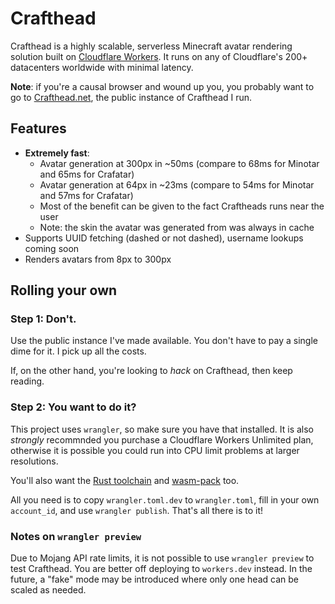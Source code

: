 # Crafthead

Crafthead is a highly scalable, serverless Minecraft avatar rendering
solution built on [Cloudflare Workers](https://workers.cloudflare.com).
It runs on any of Cloudflare's 200+ datacenters worldwide with minimal
latency.

**Note**: if you're a causal browser and wound up you, you probably want
to go to [Crafthead.net](https://crafthead.net), the public instance
of Crafthead I run.

## Features

* **Extremely fast**:
  * Avatar generation at 300px in ~50ms (compare to 68ms for Minotar and 65ms for Crafatar)
  * Avatar generation at 64px in ~23ms (compare to 54ms for Minotar and 57ms for Crafatar)
  * Most of the benefit can be given to the fact Craftheads runs near the user
  * Note: the skin the avatar was generated from was always in cache
* Supports UUID fetching (dashed or not dashed), username lookups coming soon
* Renders avatars from 8px to 300px

## Rolling your own

### Step 1: Don't.

Use the public instance I've made available. You don't have to pay a single
dime for it. I pick up all the costs.

If, on the other hand, you're looking to _hack_ on Crafthead, then keep reading.

### Step 2: You want to do it?

This project uses `wrangler`, so make sure you have that installed. It is also
_strongly_ recommnded you purchase a Cloudflare Workers Unlimited plan, otherwise
it is possible you could run into CPU limit problems at larger resolutions.

You'll also want the [Rust toolchain](https://www.rust-lang.org/learn/get-started)
and [wasm-pack](https://rustwasm.github.io/wasm-pack/installer/) too.

All you need is to copy `wrangler.toml.dev` to `wrangler.toml`, fill in your own
`account_id`, and use `wrangler publish`. That's all there is to it!

### Notes on `wrangler preview`

Due to Mojang API rate limits, it is not possible to use `wrangler preview` to
test Crafthead. You are better off deploying to `workers.dev` instead. In the
future, a "fake" mode may be introduced where only one head can be scaled as
needed.